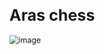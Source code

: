 # Aras chess

![image](https://github.com/user-attachments/assets/e418f76e-4e79-4ce5-8dbe-38e9bcb17deb)

